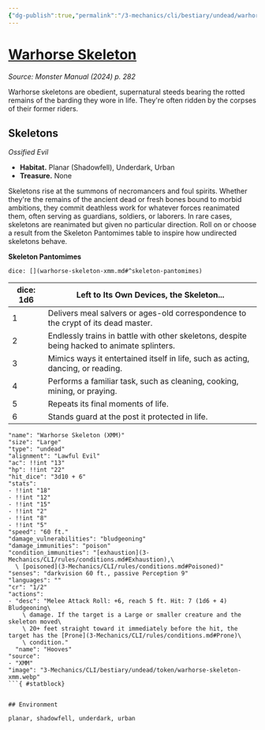 ```yaml
---
{"dg-publish":true,"permalink":"/3-mechanics/cli/bestiary/undead/warhorse-skeleton-xmm/","tags":["ttrpg-cli/compendium/src/5e/xmm","ttrpg-cli/monster/cr/1-2","ttrpg-cli/monster/environment/planar","ttrpg-cli/monster/environment/shadowfell","ttrpg-cli/monster/environment/underdark","ttrpg-cli/monster/environment/urban","ttrpg-cli/monster/size/large","ttrpg-cli/monster/type/undead"],"noteIcon":""}
---
```


# [Warhorse Skeleton](3-Mechanics\CLI\bestiary\undead/warhorse-skeleton-xmm.md)
*Source: Monster Manual (2024) p. 282*  

Warhorse skeletons are obedient, supernatural steeds bearing the rotted remains of the barding they wore in life. They're often ridden by the corpses of their former riders.

## Skeletons

*Ossified Evil*

- **Habitat.** Planar (Shadowfell), Underdark, Urban  
- **Treasure.** None  

Skeletons rise at the summons of necromancers and foul spirits. Whether they're the remains of the ancient dead or fresh bones bound to morbid ambitions, they commit deathless work for whatever forces reanimated them, often serving as guardians, soldiers, or laborers. In rare cases, skeletons are reanimated but given no particular direction. Roll on or choose a result from the Skeleton Pantomimes table to inspire how undirected skeletons behave.

**Skeleton Pantomimes**

`dice: [](warhorse-skeleton-xmm.md#^skeleton-pantomimes)`

| dice: 1d6 | Left to Its Own Devices, the Skeleton... |
|-----------|------------------------------------------|
| 1 | Delivers meal salvers or ages-old correspondence to the crypt of its dead master. |
| 2 | Endlessly trains in battle with other skeletons, despite being hacked to animate splinters. |
| 3 | Mimics ways it entertained itself in life, such as acting, dancing, or reading. |
| 4 | Performs a familiar task, such as cleaning, cooking, mining, or praying. |
| 5 | Repeats its final moments of life. |
| 6 | Stands guard at the post it protected in life. |{ #skeleton-pantomimes}


```statblock
"name": "Warhorse Skeleton (XMM)"
"size": "Large"
"type": "undead"
"alignment": "Lawful Evil"
"ac": !!int "13"
"hp": !!int "22"
"hit_dice": "3d10 + 6"
"stats":
- !!int "18"
- !!int "12"
- !!int "15"
- !!int "2"
- !!int "8"
- !!int "5"
"speed": "60 ft."
"damage_vulnerabilities": "bludgeoning"
"damage_immunities": "poison"
"condition_immunities": "[exhaustion](3-Mechanics/CLI/rules/conditions.md#Exhaustion),\
  \ [poisoned](3-Mechanics/CLI/rules/conditions.md#Poisoned)"
"senses": "darkvision 60 ft., passive Perception 9"
"languages": ""
"cr": "1/2"
"actions":
- "desc": "Melee Attack Roll: +6, reach 5 ft. Hit: 7 (1d6 + 4) Bludgeoning\
    \ damage. If the target is a Large or smaller creature and the skeleton moved\
    \ 20+ feet straight toward it immediately before the hit, the target has the [Prone](3-Mechanics/CLI/rules/conditions.md#Prone)\
    \ condition."
  "name": "Hooves"
"source":
- "XMM"
"image": "3-Mechanics/CLI/bestiary/undead/token/warhorse-skeleton-xmm.webp"
```{ #statblock}


## Environment

planar, shadowfell, underdark, urban
